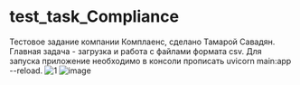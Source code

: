 # test_task_Compliance
Тестовое задание компании Комплаенс, сделано Тамарой Савадян. Главная задача - загрузка и работа с файлами формата csv.
Для запуска приложение необходимо в консоли прописать uvicorn main:app --reload.
![1](https://github.com/TamaraSavadyan/test_task_Compliance/assets/94462838/3ff796a3-e646-4130-9529-b00f137b06a3)
![image](https://github.com/TamaraSavadyan/test_task_Compliance/assets/94462838/cfe62eb6-5dd3-4116-b907-e3d23e86b237)
